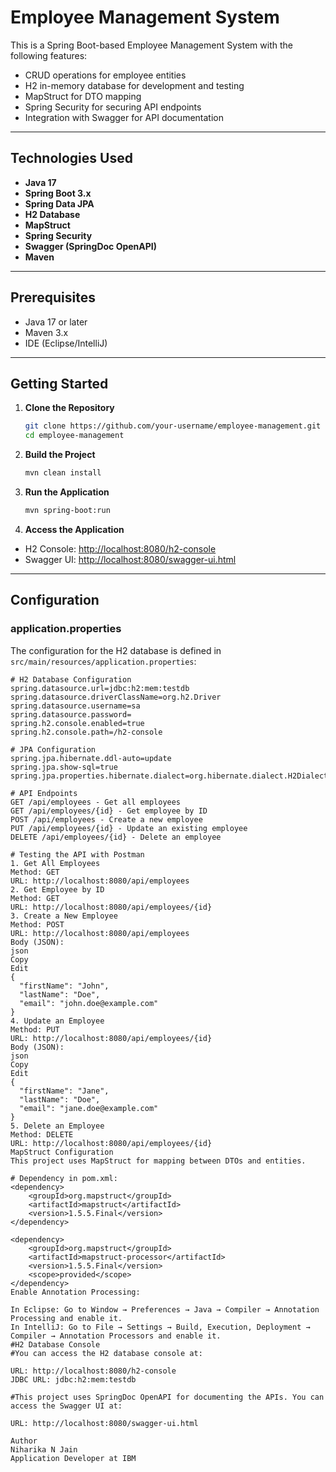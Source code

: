 # Employee Management System

This is a Spring Boot-based Employee Management System with the following features:
- CRUD operations for employee entities
- H2 in-memory database for development and testing
- MapStruct for DTO mapping
- Spring Security for securing API endpoints
- Integration with Swagger for API documentation

---

## Technologies Used

- **Java 17**
- **Spring Boot 3.x**
- **Spring Data JPA**
- **H2 Database**
- **MapStruct**
- **Spring Security**
- **Swagger (SpringDoc OpenAPI)**
- **Maven**

---

## Prerequisites

- Java 17 or later
- Maven 3.x
- IDE (Eclipse/IntelliJ)

---

## Getting Started

1. **Clone the Repository**
    ```bash
    git clone https://github.com/your-username/employee-management.git
    cd employee-management
    ```

2. **Build the Project**
    ```bash
    mvn clean install
    ```

3. **Run the Application**
    ```bash
    mvn spring-boot:run
    ```

4. **Access the Application**
- H2 Console: [http://localhost:8080/h2-console](http://localhost:8080/h2-console)
- Swagger UI: [http://localhost:8080/swagger-ui.html](http://localhost:8080/swagger-ui.html)

---

## Configuration

### application.properties
The configuration for the H2 database is defined in `src/main/resources/application.properties`:

```properties
# H2 Database Configuration
spring.datasource.url=jdbc:h2:mem:testdb
spring.datasource.driverClassName=org.h2.Driver
spring.datasource.username=sa
spring.datasource.password=
spring.h2.console.enabled=true
spring.h2.console.path=/h2-console

# JPA Configuration
spring.jpa.hibernate.ddl-auto=update
spring.jpa.show-sql=true
spring.jpa.properties.hibernate.dialect=org.hibernate.dialect.H2Dialect

# API Endpoints
GET /api/employees - Get all employees
GET /api/employees/{id} - Get employee by ID
POST /api/employees - Create a new employee
PUT /api/employees/{id} - Update an existing employee
DELETE /api/employees/{id} - Delete an employee

# Testing the API with Postman
1. Get All Employees
Method: GET
URL: http://localhost:8080/api/employees
2. Get Employee by ID
Method: GET
URL: http://localhost:8080/api/employees/{id}
3. Create a New Employee
Method: POST
URL: http://localhost:8080/api/employees
Body (JSON):
json
Copy
Edit
{
  "firstName": "John",
  "lastName": "Doe",
  "email": "john.doe@example.com"
}
4. Update an Employee
Method: PUT
URL: http://localhost:8080/api/employees/{id}
Body (JSON):
json
Copy
Edit
{
  "firstName": "Jane",
  "lastName": "Doe",
  "email": "jane.doe@example.com"
}
5. Delete an Employee
Method: DELETE
URL: http://localhost:8080/api/employees/{id}
MapStruct Configuration
This project uses MapStruct for mapping between DTOs and entities.

# Dependency in pom.xml:
<dependency>
    <groupId>org.mapstruct</groupId>
    <artifactId>mapstruct</artifactId>
    <version>1.5.5.Final</version>
</dependency>

<dependency>
    <groupId>org.mapstruct</groupId>
    <artifactId>mapstruct-processor</artifactId>
    <version>1.5.5.Final</version>
    <scope>provided</scope>
</dependency>
Enable Annotation Processing:

In Eclipse: Go to Window → Preferences → Java → Compiler → Annotation Processing and enable it.
In IntelliJ: Go to File → Settings → Build, Execution, Deployment → Compiler → Annotation Processors and enable it.
#H2 Database Console
#You can access the H2 database console at:

URL: http://localhost:8080/h2-console
JDBC URL: jdbc:h2:mem:testdb

#This project uses SpringDoc OpenAPI for documenting the APIs. You can access the Swagger UI at:

URL: http://localhost:8080/swagger-ui.html

Author
Niharika N Jain
Application Developer at IBM
